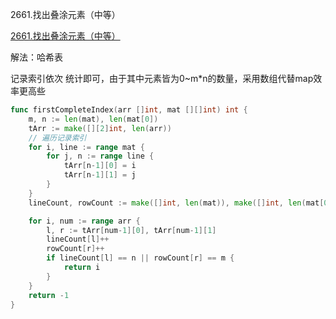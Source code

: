 2661.找出叠涂元素（中等）

[2661.找出叠涂元素（中等）](https://leetcode.cn/problems/first-completely-painted-row-or-column/)



解法：哈希表



记录索引依次 统计即可，由于其中元素皆为0~m*n的数量，采用数组代替map效率更高些



```go
func firstCompleteIndex(arr []int, mat [][]int) int {
	m, n := len(mat), len(mat[0])
	tArr := make([][2]int, len(arr))
	// 遍历记录索引
	for i, line := range mat {
		for j, n := range line {
			tArr[n-1][0] = i
			tArr[n-1][1] = j
		}
	}
	lineCount, rowCount := make([]int, len(mat)), make([]int, len(mat[0]))

	for i, num := range arr {
		l, r := tArr[num-1][0], tArr[num-1][1]
		lineCount[l]++
		rowCount[r]++
		if lineCount[l] == n || rowCount[r] == m {
			return i
		}
	}
	return -1
}
```


